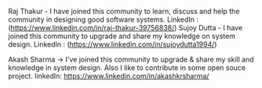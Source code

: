 Raj Thakur - I have joined this community to learn, discuss and help the community in designing good software systems. LinkedIn : (https://www.linkedin.com/in/raj-thakur-39756838/)
Sujoy Dutta - I have joined this community to upgrade and share my knowledge on system design. LinkedIn : (https://www.linkedin.com/in/sujoydutta1994/)

Akash Sharma -> I've joined this community to upgrade & share my skill and knowledge in system design. Also I like to contribute in some open souce project. linkedIn: https://www.linkedin.com/in/akashkrsharma/
